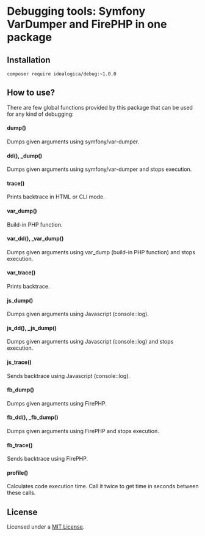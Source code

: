 # Debugging tools: Symfony VarDumper and FirePHP in one package

## Installation

```
composer require idealogica/debug:~1.0.0
```

## How to use?

There are few global functions provided by this package that can be used for any kind of debugging:

#### dump()
Dumps given arguments using symfony/var-dumper.

#### dd(), _dump()
Dumps given arguments using symfony/var-dumper and stops execution.

#### trace()
Prints backtrace in HTML or CLI mode.

#### var_dump()
Build-in PHP function.

#### var_dd(), _var_dump()
Dumps given arguments using var_dump (build-in PHP function) and stops execution.

#### var_trace()
Prints backtrace.

#### js_dump()
Dumps given arguments using Javascript (console::log).

#### js_dd(), _js_dump()
Dumps given arguments using Javascript (console::log) and stops execution.

#### js_trace()
Sends backtrace using Javascript (console::log).

#### fb_dump()
Dumps given arguments using FirePHP.

#### fb_dd(), _fb_dump()
Dumps given arguments using FirePHP and stops execution.

#### fb_trace()
Sends backtrace using FirePHP.

#### profile()
Calculates code execution time. Call it twice to get time in seconds between these calls.

## License

Licensed under a [MIT License](https://opensource.org/licenses/MIT).